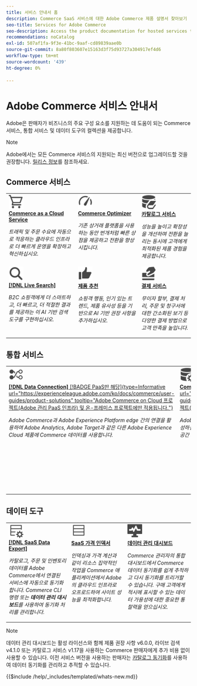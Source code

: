 ```yaml
---
title: 서비스 안내서 홈
description: Commerce SaaS 서비스에 대한 Adobe Commerce 제품 설명서 찾아보기
seo-title: Services for Adobe Commerce
seo-description: Access the product documentation for hosted services that help Adobe Commerce merchants support key components of their business.
recommendations: noCatalog
exl-id: 507af1fa-9f3e-41bc-9aaf-cd89839aae0b
source-git-commit: 8a80f803607e15163d3f75d93727a304917ef4d6
workflow-type: tm+mt
source-wordcount: '439'
ht-degree: 0%

---
```


# Adobe Commerce 서비스 안내서

Adobe은 판매자가 비즈니스의 주요 구성 요소를 지원하는 데 도움이 되는 Commerce 서비스, 통합 서비스 및 데이터 도구의 컬렉션을 제공합니다.

>[!NOTE]
>
>Adobe에서는 모든 Commerce 서비스의 지원되는 최신 버전으로 업그레이드할 것을 권장합니다. [릴리스 정보](release-notes-all.md)를 참조하세요.

## Commerce 서비스

<table style="table-layout:fixed">
<tr style="border: 0;">
   <td valign="top">
      <a href="../cloud-service/overview.md">
      <img alt="클라우드" src="../assets/icons/shopping-cart.svg" width="40">
      </a>
      <div>
         <a href="../cloud-service/overview.md">
         <strong>Commerce as a Cloud Service</strong>
         </a>
      </div>
      <p>
         <em>트래픽 및 주문 수요에 자동으로 적응하는 클라우드 인프라로 더 빠르게 운영을 확장하고 혁신하십시오.</em>
      </p>
   </td>
   <td valign="top">
      <a href="../optimizer/overview.md">
      <img alt="최적화" src="../assets/icons/gauge4.svg" width="40">
      </a>
      <div>
         <a href="../optimizer/overview.md">
         <strong>Commerce Optimizer</strong>
         </a>
      </div>
      <p>
         <em>기존 상거래 플랫폼을 사용하는 동안 번개처럼 빠른 상점을 제공하고 전환을 향상시킵니다.</em>
      </p>
   </td>
   <td valign="top">
      <a href="../catalog-service/overview.md">
      <img alt="연결된 서비스에 대한 카탈로그 데이터" src="../assets/icons/DataBook.svg" width="40">
      </a>
      <div>
         <a href="../catalog-service/overview.md">
         <strong>카탈로그 서비스</strong>
         </a>
      </div>
      <p>
         <em>성능을 높이고 확장성을 개선하며 전환을 늘리는 동시에 고객에게 최적화된 제품 경험을 제공합니다.</em>
      </p>
   </td>
</tr>
<tr style="border: 0;">
   <td valign="top">
      <a href="../live-search/overview.md">
      <img alt="검색" src="../assets/icons/Magnify.svg" width="40">
      </a>
      <div>
         <a href="../live-search/overview.md">
         <strong>[!DNL Live Search]</strong>
         </a>
      </div>
      <p>
         <em>B2C 쇼핑객에게 더 스마트하고, 더 빠르고, 더 적절한 결과를 제공하는 이 AI 기반 검색 도구를 구현하십시오.</em>
      </p>
   </td>
   <td valign="top">
      <a href="../product-recommendations/overview.md">
      <img alt="엄지손가락 위로" src="../assets/icons/ThumbUp.svg" width="40">
      </a>
      <div>
         <a href="../product-recommendations/overview.md">
         <strong>제품 추천</strong>
         </a>
      </div>
      <p>
         <em>쇼핑객 행동, 인기 있는 트렌드, 제품 유사성 등을 기반으로 AI 기반 권장 사항을 추가하십시오.</em>
      </p>
   </td>
   <td valign="top">
      <a href="../payment-services/guide-overview.md">
      <img alt="신용 카드 결제" src="../assets/icons/CreditCard.svg" width="40">
      </a>
      <div>
         <a href="../payment-services/guide-overview.md">
         <strong>결제 서비스</strong>
         </a>
      </div>
      <p>
         <em>무이자 할부, 결제 처리, 주문 및 청구서에 대한 간소화된 보기 등 다양한 결제 방법으로 고객 만족을 높입니다.</em>
      </p>
   </td>
</tr>
</table>

## 통합 서비스

<table style="table-layout:fixed">
<tr style="border: 0;">
   <td valign="top">
      <a href="../data-connection/overview.md">
      <img alt="플랫폼으로 데이터 전송" src="../assets/icons/TransferToPlatform.svg" width="40">
      </a>
      <div>
         <a href="../data-connection/overview.md">
         <strong>[!DNL Data Connection]</strong> [!BADGE PaaS만 해당]{type=Informative url="https://experienceleague.adobe.com/ko/docs/commerce/user-guides/product-solutions" tooltip="Adobe Commerce on Cloud 프로젝트(Adobe 관리 PaaS 인프라) 및 온-프레미스 프로젝트에만 적용됩니다."}
         </a>
      </div>
      <p>
         <em>Adobe Commerce과 Adobe Experience Platform edge 간의 연결을 활용하여 Adobe Analytics, Adobe Target과 같은 다른 Adobe Experience Cloud 제품에 Commerce 데이터를 사용합니다.</em>
      </p>
   </td>
   <td valign="top">
      <a href="../landing/saas.md">
      <img alt="엄지손가락 위로" src="../assets/icons/DataSetting.svg" width="40">
      </a>
      <div>
          <a href="../landing/saas.md">
         <strong>Commerce 서비스 커넥터</strong> [!BADGE PaaS 전용]{type=Informative url="https://experienceleague.adobe.com/ko/docs/commerce/user-guides/product-solutions" tooltip="Adobe Commerce on Cloud 프로젝트(Adobe 관리 PaaS 인프라) 및 온-프레미스 프로젝트에만 적용됩니다."}
         </a>
      </div>
      <p>
         <em>Adobe Commerce과 연결된 서비스 간에 보안 통신을 사용하도록 인증을 구성하십시오. 각 환경에 대해 Commerce 서비스 데이터 저장소에 대한 데이터 공간 ID를 지정하십시오.</em>
      </p>
   </td>
   <td valign="top">
      <a href="../aem-assets-integration/overview.md">
      <img alt="비주얼" src="../assets/icons/images.svg" width="40">
      </a>
      <div>
          <a href="../aem-assets-integration/overview.md">
         <strong>AEM Assets 통합</strong>
         </a>
      </div>
      <p>
         <em>리치 미디어 콘텐츠를 관리하기 위해 Adobe Experience Manager과 통합된 시스템을 사용하여 디지털 에셋 관리를 간소화합니다.</em>
      </p>
   </td>
</tr>
</table>

## 데이터 도구

<table style="table-layout:fixed">
<tr style="border: 0;">
   <td valign="top">
       <a href="../data-export/overview.md">
      <img alt="SaaS 데이터 내보내기 피드 관리" src="../assets/icons/FeedManagement.svg" width="40">
      </a>
      <div>
         <a href="../data-export/overview.md">
         <strong>[!DNL SaaS Data Export]</strong>
         </a>
      </div>
      <p>
         <em>카탈로그, 주문 및 인벤토리 데이터를 Adobe Commerce에서 연결된 서비스에 자동으로 동기화합니다. Commerce CLI 명령 또는 <strong>데이터 관리 대시보드</strong>를 사용하여 동기화 처리를 관리합니다.</em>
      </p>
   </td>
   <td valign="top">
      <a href="../price-index/price-indexing.md">
      <img alt="제품 가격 피드" src="../assets/icons/Feed.svg" width="40">
      </a>
      <div>
          <a href="../price-index/price-indexing.md">
         <strong>SaaS 가격 인덱서</strong>
         </a>
      </div>
      <p>
         <em>인덱싱과 가격 계산과 같이 리소스 집약적인 작업을 Commerce 애플리케이션에서 Adobe의 클라우드 인프라로 오프로드하여 사이트 성능을 최적화합니다.</em>
      </p>
   </td>
   <td valign="top">
      <a href="https://experienceleague.adobe.com/ko/docs/commerce-admin/systems/data-transfer/data-dashboard" target="_blank">
      <img alt="데이터 동기화 모니터링" src="../assets/icons/Monitoring.svg" width="40">
      </a>
      <div>
          <a href="https://experienceleague.adobe.com/ko/docs/commerce-admin/systems/data-transfer/data-dashboard" target="_blank">
         <strong>데이터 관리 대시보드</strong>
         </a>
      </div>
      <p>
         <em>Commerce 관리자의 통합 대시보드에서 Commerce 데이터 동기화를 쉽게 추적하고 다시 동기화를 트리거할 수 있습니다. 구매 고객에게 적시에 표시할 수 있는 데이터 가용성에 대한 중요한 통찰력을 얻으십시오.</em>
      </p>
   </td>
</table>

>[!NOTE]
>
>데이터 관리 대시보드는 활성 라이선스와 함께 제품 권장 사항 v6.0.0, 라이브 검색 v4.1.0 또는 카탈로그 서비스 v1.17을 사용하는 Commerce 판매자에게 추가 비용 없이 사용할 수 있습니다. 이전 서비스 버전을 사용하는 판매자는 [카탈로그 동기화](../landing/catalog-sync.md)를 사용하여 데이터 동기화를 관리하고 추적할 수 있습니다.

{{$include /help/_includes/templated/whats-new.md}}

<!-- Last updated from includes: 2025-09-26 20:42:12 -->
